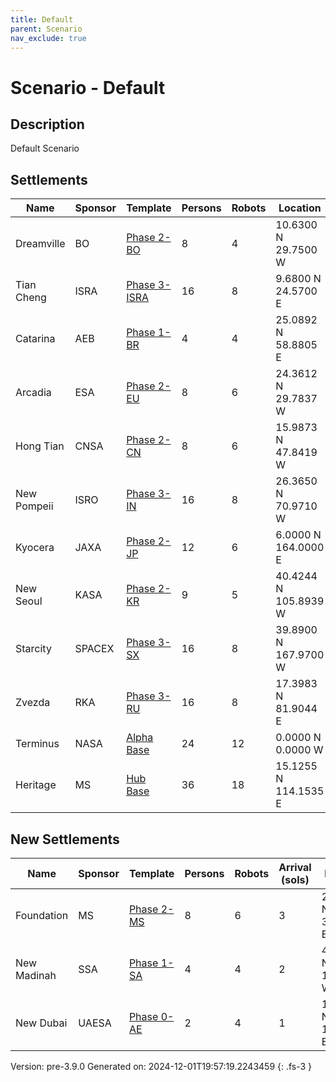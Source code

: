 ```yaml
---
title: Default
parent: Scenario
nav_exclude: true
---
```

# Scenario - Default

## Description
Default Scenario

## Settlements

|Name|Sponsor|Template|Persons|Robots|Location|Crew|
|---|---|---|---|---|---|---|
|Dreamville|BO|[Phase 2-BO](../settlement/phase-2-bo.html)|8|4|10.6300 N 29.7500 W|[](../crew/.html)|
|Tian Cheng|ISRA|[Phase 3-ISRA](../settlement/phase-3-isra.html)|16|8|9.6800 N 24.5700 E|[](../crew/.html)|
|Catarina|AEB|[Phase 1-BR](../settlement/phase-1-br.html)|4|4|25.0892 N 58.8805 E|[](../crew/.html)|
|Arcadia|ESA|[Phase 2-EU](../settlement/phase-2-eu.html)|8|6|24.3612 N 29.7837 W|[](../crew/.html)|
|Hong Tian|CNSA|[Phase 2-CN](../settlement/phase-2-cn.html)|8|6|15.9873 N 47.8419 W|[](../crew/.html)|
|New Pompeii|ISRO|[Phase 3-IN](../settlement/phase-3-in.html)|16|8|26.3650 N 70.9710 W|[](../crew/.html)|
|Kyocera|JAXA|[Phase 2-JP](../settlement/phase-2-jp.html)|12|6|6.0000 N 164.0000 E|[](../crew/.html)|
|New Seoul|KASA|[Phase 2-KR](../settlement/phase-2-kr.html)|9|5|40.4244 N 105.8939 W|[](../crew/.html)|
|Starcity|SPACEX|[Phase 3-SX](../settlement/phase-3-sx.html)|16|8|39.8900 N 167.9700 W|[](../crew/.html)|
|Zvezda|RKA|[Phase 3-RU](../settlement/phase-3-ru.html)|16|8|17.3983 N 81.9044 E|[](../crew/.html)|
|Terminus|NASA|[Alpha Base](../settlement/alpha-base.html)|24|12|0.0000 N 0.0000 W|[Alpha](../crew/alpha.html)|
|Heritage|MS|[Hub Base](../settlement/hub-base.html)|36|18|15.1255 N 114.1535 E|[Founders](../crew/founders.html)|


## New Settlements

|Name|Sponsor|Template|Persons|Robots|Arrival (sols)|Location|
|---|---|---|---|---|---|------|
|Foundation|MS|[Phase 2-MS](../settlement/phase-2-ms.html)|8|6|3|22.6532 N 37.0579 E|
|New Madinah|SSA|[Phase 1-SA](../settlement/phase-1-sa.html)|4|4|2|45.4157 N 141.3300 W|
|New Dubai|UAESA|[Phase 0-AE](../settlement/phase-0-ae.html)|2|4|1|13.5488 N 136.4239 E|




Version: pre-3.9.0 Generated on: 2024-12-01T19:57:19.2243459
{: .fs-3 }